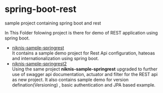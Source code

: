 # spring-boot-rest
sample project containing spring boot and rest

In This Folder folowing project is there for demo of REST application using spring boot.
* [niknis-sample-springrest](https://github.com/nikhilnishchal/spring-boot-rest/tree/master/niknis-sample-springrest)<br/>
It contains a sample demo project for Rest Api configuration, hateoas and internationalization using spring boot.
* [niknis-sample-springrest2](https://github.com/nikhilnishchal/spring-boot-rest/tree/master/niknis-sample-springrest2)<br/>
Using the same project **niknis-sample-springrest** upgraded to further use of swagger api documentation, actuator and filter for the REST api as new project.
It also contains sample demo for version defination(Versioning) , basic authentication and JPA based example.
